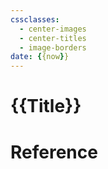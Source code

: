 ```yaml
---
cssclasses:
  - center-images
  - center-titles
  - image-borders
date: {{now}}
---
```


# {{Title}}

# Reference
